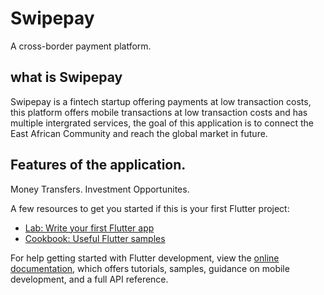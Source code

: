 # Swipepay

A cross-border payment platform.

## what is Swipepay

Swipepay is a fintech startup offering payments at low transaction costs,
this platform offers mobile transactions at low transaction costs and has multiple intergrated 
services, the goal of this application is to connect the East African Community and reach the 
global market in future.

## Features of the application.
Money Transfers.
Investment Opportunites.

A few resources to get you started if this is your first Flutter project:

- [Lab: Write your first Flutter app](https://docs.flutter.dev/get-started/codelab)
- [Cookbook: Useful Flutter samples](https://docs.flutter.dev/cookbook)

For help getting started with Flutter development, view the
[online documentation](https://docs.flutter.dev/), which offers tutorials,
samples, guidance on mobile development, and a full API reference.
